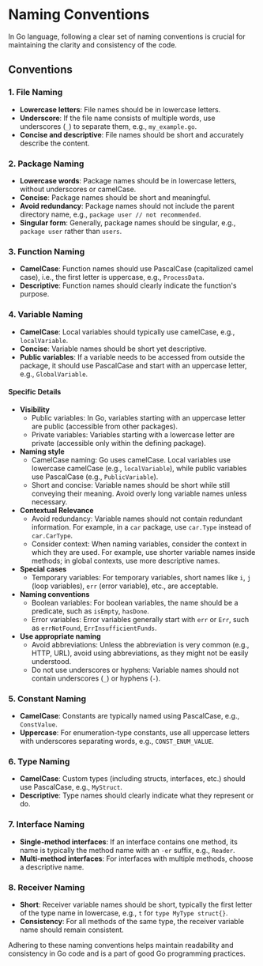 # Naming Conventions

In Go language, following a clear set of naming conventions is crucial for maintaining the clarity and consistency of the code.

## Conventions

### 1. File Naming

- **Lowercase letters**: File names should be in lowercase letters.
- **Underscore**: If the file name consists of multiple words, use underscores (`_`) to separate them, e.g., `my_example.go`.
- **Concise and descriptive**: File names should be short and accurately describe the content.

### 2. Package Naming

- **Lowercase words**: Package names should be in lowercase letters, without underscores or camelCase.
- **Concise**: Package names should be short and meaningful.
- **Avoid redundancy**: Package names should not include the parent directory name, e.g., `package user // not recommended`.
- **Singular form**: Generally, package names should be singular, e.g., `package user` rather than `users`.

### 3. Function Naming

- **CamelCase**: Function names should use PascalCase (capitalized camel case), i.e., the first letter is uppercase, e.g., `ProcessData`.
- **Descriptive**: Function names should clearly indicate the function's purpose.

### 4. Variable Naming

- **CamelCase**: Local variables should typically use camelCase, e.g., `localVariable`.
- **Concise**: Variable names should be short yet descriptive.
- **Public variables**: If a variable needs to be accessed from outside the package, it should use PascalCase and start with an uppercase letter, e.g., `GlobalVariable`.

#### Specific Details

- **Visibility**
  - Public variables: In Go, variables starting with an uppercase letter are public (accessible from other packages).
  - Private variables: Variables starting with a lowercase letter are private (accessible only within the defining package).
- **Naming style**
  - CamelCase naming: Go uses camelCase. Local variables use lowercase camelCase (e.g., `localVariable`), while public variables use PascalCase (e.g., `PublicVariable`).
  - Short and concise: Variable names should be short while still conveying their meaning. Avoid overly long variable names unless necessary.
- **Contextual Relevance**
  - Avoid redundancy: Variable names should not contain redundant information. For example, in a `car` package, use `car.Type` instead of `car.CarType`.
  - Consider context: When naming variables, consider the context in which they are used. For example, use shorter variable names inside methods; in global contexts, use more descriptive names.
- **Special cases**
  - Temporary variables: For temporary variables, short names like `i`, `j` (loop variables), `err` (error variable), etc., are acceptable.
- **Naming conventions**
  - Boolean variables: For boolean variables, the name should be a predicate, such as `isEmpty`, `hasDone`.
  - Error variables: Error variables generally start with `err` or `Err`, such as `errNotFound`, `ErrInsufficientFunds`.
- **Use appropriate naming**
  - Avoid abbreviations: Unless the abbreviation is very common (e.g., HTTP, URL), avoid using abbreviations, as they might not be easily understood.
  - Do not use underscores or hyphens: Variable names should not contain underscores (`_`) or hyphens (`-`).

### 5. Constant Naming

- **CamelCase**: Constants are typically named using PascalCase, e.g., `ConstValue`.
- **Uppercase**: For enumeration-type constants, use all uppercase letters with underscores separating words, e.g., `CONST_ENUM_VALUE`.

### 6. Type Naming

- **CamelCase**: Custom types (including structs, interfaces, etc.) should use PascalCase, e.g., `MyStruct`.
- **Descriptive**: Type names should clearly indicate what they represent or do.

### 7. Interface Naming

- **Single-method interfaces**: If an interface contains one method, its name is typically the method name with an `-er` suffix, e.g., `Reader`.
- **Multi-method interfaces**: For interfaces with multiple methods, choose a descriptive name.

### 8. Receiver Naming

- **Short**: Receiver variable names should be short, typically the first letter of the type name in lowercase, e.g., `t` for `type MyType struct{}`.
- **Consistency**: For all methods of the same type, the receiver variable name should remain consistent.

Adhering to these naming conventions helps maintain readability and consistency in Go code and is a part of good Go programming practices.
